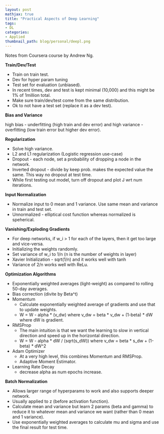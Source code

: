 ```yaml
---
layout: post
mathjax: true
title: "Practical Aspects of Deep Learning"
tags:
- DL
categories:
- Applied
thumbnail_path: blog/personal/deepl.png
---
```


Notes from Coursera course by Andrew Ng.

**Train/Dev/Test**

- Train on train test.
- Dev for hyper param tuning
- Test set for evaluation (unbiased).
- In recent times, dev and test is kept minimal (10,000) and this might be 1% of 1million total.
- Make sure train/dev/test come from the same distribution.
- Ok to not have a test set (replace it as a dev test).

**Bias and Variance**

high bias - underfitting (high train and dev error) and high variance - overfitting (low train error but higher dev error).

**Regularization**

- Solve high variance.
- L2 and L1 regularization (Logistic regression use-case)
- Dropout - each node, set a probability of dropping a node in the network.
- Inverted dropout - divide by keep prob. makes the expected value the same. This way no dropout at test time.
- While first testing out model, turn off dropout and plot J wrt num iterations.

**Input Normalization**

- Normalize input to 0 mean and 1 variance. Use same mean and variance in train and test set.
- Unnormalized - elliptical cost function whereas normalized is speherical.

**Vanishing/Exploding Gradients**

- For deep networks, if w_i > 1 for each of the layers, then it get too large and vice-versa.
- Initializing the weights randomly.
- Set variance of w_i to 1/n (n is the number of weights in layer)
- Xavier Initialization - sqrt(1/n) and it works well with tanh
- Variance of 2/n works well with ReLu.

**Optimization Algorithms**

- Exponentially weighted averages (light-weight) as compared to rolling 50-day averages.
- Bias correction (divite by Beta^t)
- Momentum
	- Calculate exponentially weighted average of gradients and use that to update weights.
	- W = W - alpha * (v_dw) where v_dw = beta * v_dw + (1-beta) * dW where dW is gradient.
- RMSProp
	- The main intuition is that we want the learning to slow in vertical direction and speed up in the horizontal direction.
	- W = W - alpha * dW / (sqrt(s_dW)) where v_dw = beta * s_dw + (1-beta) * dW^2
- Adam Optimizer
	- At a very high level, this combines Momentum and RMSProp.
	- Adaptive Moment Estimator.
- Learning Rate Decay
	- decrease alpha as num epochs increase.


**Batch Normalization**
- Allows larger range of hyperparams to work and also supports deeper network.
- Usually applied to z (before activation function).
- Calculate mean and variance but learn 2 params (beta and gamma) to reduce it to whatever mean and variance we want (rather than 0 mean and 1 variance).
- Use exponentially weighted averages to calculate mu and sigma and use the final result for test time.
